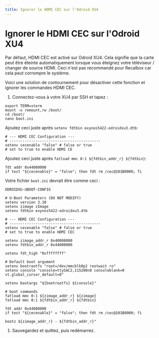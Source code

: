 ```yaml
---
title: Ignorer le HDMI CEC sur l'Odroid XU4
---
```


# Ignorer le HDMI CEC sur l'Odroid XU4

Par défaut, HDMI CEC est activé sur Odroid XU4. Cela signifie que la carte peut être éteinte automatiquement lorsque vous éteignez votre téléviseur / changer de source HDMI. Ceci n'est pas recommandé pour Recalbox car cela peut corrompre le système.

Voici une solution de contournement pour désactiver cette fonction et ignorer les commandes HDMI CEC.

1. Connectez-vous à votre XU4 par SSH et tapez :

```text
export TERM=xterm
mount -o remount,rw /boot/
cd /boot/
nano boot.ini
```

Ajoutez ceci juste après `setenv fdtbin exynos5422-odroidxu3.dtb`:

```text
# --- HDMI CEC Configuration ---
# ------------------------------------------
setenv cecenable "false" # false or true
# set to true to enable HDMI CE
```

Ajoutez ceci juste après `fatload mmc 0:1 ${fdtbin_addr_r} ${fdtbin}`:

```text
fdt addr 0x44000000
if test "${cecenable}" = "false"; then fdt rm /cec@101B0000; fi
```

Votre fichier `boot.ini` devrait être comme ceci :

```text
ODROIDXU-UBOOT-CONFIG

# U-Boot Parameters (DO NOT MODIFY)
setenv version 3.10
setenv zimage zImage
setenv fdtbin exynos5422-odroidxu3.dtb

# --- HDMI CEC Configuration ---
# ------------------------------------------
setenv cecenable "false" # false or true
# set to true to enable HDMI CEC

setenv zimage_addr_r 0x40008000
setenv fdtbin_addr_r 0x44000000

setenv fdt_high "0xffffffff"

# Default boot argument
setenv bootrootfs "root=/dev/mmcblk0p2 rootwait ro"
setenv console "console=ttySAC2,115200n8 consoleblank=0 vt.global_cursor_default=0"

setenv bootargs "${bootrootfs} ${console}"

# boot commands
fatload mmc 0:1 ${zimage_addr_r} ${zimage}
fatload mmc 0:1 ${fdtbin_addr_r} ${fdtbin}

fdt addr 0x44000000
if test "${cecenable}" = "false"; then fdt rm /cec@101B0000; fi

bootz ${zimage_addr_r} - ${fdtbin_addr_r}"
```

1. Sauvegardez et quittez, puis redémarrez.


